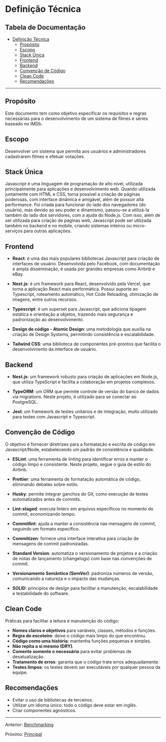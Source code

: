 # Definição Técnica

## Tabela de Documentação <!-- omit in toc -->

- [Definição Técnica](#definição-técnica)
  - [Propósito](#propósito)
  - [Escopo](#escopo)
  - [Stack Única](#stack-única)
  - [Frontend](#frontend)
  - [Backend](#backend)
  - [Convenção de Código](#convenção-de-código)
  - [Clean Code](#clean-code)
  - [Recomendações](#recomendações)

---

## Propósito

Este documento tem como objetivo especificar os requisitos e regras necessárias para o desenvolvimento de um sistema de filmes e séries baseado no IMDb.

## Escopo

Desenvolver um sistema que permita aos usuários e administradores cadastrarem filmes e efetuar votações.

## Stack Única

Javascript é uma linguagem de programação de alto nível, utilizada principalmente para aplicações e desenvolvimento web. Quando utilizada juntamente com HTML e CSS, torna possível a criação de páginas poderosas, com interface dinâmica e amigável, além de possuir alta performance. Foi criada para funcionar do lado dos navegadores (do usuário), mas devido ao seu poder e dinamismo, passou-se a utilizá-la também do lado dos servidores, com a ajuda do Node.js. Com isso, além de ser utilizada para criação de páginas web, Javascript pode ser utilizada também no backend e no mobile, criando sistemas inteiros ou micro-serviços para outras aplicações.

## Frontend

- **React**: é uma das mais populares bibliotecas Javascript para criação de interfaces de usuário. Desenvolvida pelo Facebook, com documentação e ampla disseminação, é usada por grandes empresas como Airbnb e eBay.
- **Next.js**: é um framework para React, desenvolvido pela Vercel, que torna a aplicação React mais performática. Possui suporte ao Typescript, roteamento automático, Hot Code Reloading, otimização de imagens, entre outros recursos.

- **Typescript**: é um superset para Javascript, que adiciona tipagem estática e orientação a objetos, trazendo mais segurança e padronização ao desenvolvimento.

- **Design de código - Atomic Design**: uma metodologia que auxilia na criação de Design Systems, permitindo consistência e escalabilidade.

- **Tailwind CSS**: uma biblioteca de componentes pré-prontos que facilita o desenvolvimento da interface de usuário.

## Backend

- **Nest.js**: um framework robusto para criação de aplicações em Node.js, que utiliza TypeScript e facilita a colaboração em projetos complexos.

- **TypeORM**: um ORM que permite controle de versão do banco de dados via migrations. Neste projeto, é utilizado para se conectar ao PostgreSQL.

- **Jest**: um framework de testes unitários e de integração, muito utilizado para testes com Javascript e Typescript.

## Convenção de Código

O objetivo é fornecer diretrizes para a formatação e escrita de código em Javascript/Node, estabelecendo um padrão de consistência e qualidade.

- **ESLint**: uma ferramenta de linting para identificar erros e manter o código limpo e consistente. Neste projeto, segue o guia de estilo do Airbnb.

- **Prettier**: uma ferramenta de formatação automática de código, eliminando debates sobre estilo.

- **Husky**: permite integrar ganchos do Git, como execução de testes automatizados antes de commits.

- **Lint-staged**: executa linters em arquivos específicos no momento do commit, economizando tempo.

- **Commitlint**: ajuda a manter a consistência nas mensagens de commit, seguindo um formato específico.

- **Commitizen**: fornece uma interface interativa para criação de mensagens de commit padronizadas.

- **Standard Version**: automatiza o versionamento de projetos e a criação de notas de lançamento (changelogs) com base nas convenções de commit.

- **Versionamento Semântico (SemVer)**: padroniza números de versão, comunicando a natureza e o impacto das mudanças.

- **SOLID**: princípios de design para facilitar a manutenção, escalabilidade e testabilidade do software.

## Clean Code

Práticas para facilitar a leitura e manutenção do código:

- **Nomes claros e objetivos** para variáveis, classes, métodos e funções.
- **Regra do escoteiro**: deixe o código mais limpo do que encontrou.
- **Código como uma história**: mantenha funções pequenas e simples.
- **Não repita a si mesmo (DRY)**.
- **Comente somente o necessário** para evitar problemas de desatualização.
- **Tratamento de erros**: garanta que o código trate erros adequadamente.
- **Testes limpos**: os testes devem ser executáveis por qualquer pessoa da equipe.

## Recomendações

- Evitar o uso de bibliotecas de terceiros.
- Utilizar um idioma único: todo o código deve estar em inglês.
- Criar componentes agnósticos.

---

Anterior: [Benchmarking](benchmarking.md)

Próximo: [Principal](../README.md)
